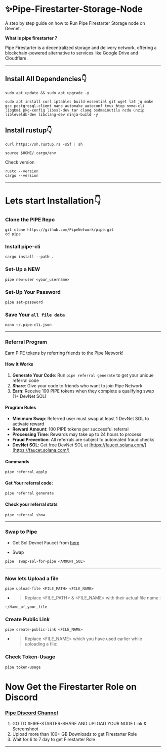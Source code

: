 # ✨Pipe-Firestarter-Storage-Node
A step by step guide on how to Run Pipe Firestarter Storage node on Devnet.

**What is pipe firestarter ?**
</div>
Pipe Firestarter is a decentralized storage and delivery network, offering a blockchain-powered alternative to services like Google Drive and Cloudflare.

---

## Install All Dependencies👇

```
sudo apt update && sudo apt upgrade -y
```

```
sudo apt install curl iptables build-essential git wget lz4 jq make gcc postgresql-client nano automake autoconf tmux htop nvme-cli libgbm1 pkg-config libssl-dev tar clang bsdmainutils ncdu unzip libleveldb-dev libclang-dev ninja-build -y
```

## Install rustup👇

```
curl https://sh.rustup.rs -sSf | sh
```

```
source $HOME/.cargo/env
```

Check version

```
rustc --version
cargo --version
```
---
# Lets start Installation👇

### Clone the PIPE Repo

```
git clone https://github.com/PipeNetwork/pipe.git
cd pipe
```

### Install pipe-cli

```
cargo install --path .
```

### Set-Up a NEW 

```
pipe new-user <your_username>
```

### Set-Up Your Password

```
pipe set-password
```

### Save Your `all file data`

```
nano ~/.pipe-cli.json
```

---
### Referral Program

Earn PIPE tokens by referring friends to the Pipe Network!

#### How It Works

1. **Generate Your Code**: Run `pipe referral generate` to get your unique referral code
2. **Share**: Give your code to friends who want to join Pipe Network
3. **Earn**: Receive 100 PIPE tokens when they complete a qualifying swap (1+ DevNet SOL)

#### Program Rules

- **Minimum Swap**: Referred user must swap at least 1 DevNet SOL to activate reward
- **Reward Amount**: 100 PIPE tokens per successful referral
- **Processing Time**: Rewards may take up to 24 hours to process
- **Fraud Prevention**: All referrals are subject to automated fraud checks
- **DevNet SOL**: Get free DevNet SOL at [https://faucet.solana.com/](https://faucet.solana.com/)

#### Commands

```
pipe referral apply 
```

#### Get Your referral code:

```
pipe referral generate
```

#### Check your referral stats

```
pipe referral show
```

---

### Swap to Pipe 

* Get Sol Devnet Faucet from [here](https://faucet.solana.com/)

* Swap

```
pipe  swap-sol-for-pipe <AMOUNT_SOL>
```

---
### Now lets Upload a file

```
pipe upload-file <FILE_PATH> <FILE_NAME>
```

* >Replace <FILE_PATH> & <FILE_NAME> with their actual file name : 

```
~/Name_of_your_file
```

### Create Public Link

```
pipe create-public-link <FILE_NAME>
```
* >Replace <FILE_NAME> which you have used earlier while uploading a file:

### Check Token-Usage

```
pipe token-usage
```
# Now Get the Firestarter Role on Discord 

</div>

### [Pipe Discord Channel](https://discord.gg/uWzVcHTT)

</div>

1. GO TO #FIRE-STARTER-SHARE AND UPLOAD YOUR NODE Link & Screenshoot
2. Upload more than 100+ GB Downloads to get Firestarter Role
3. Wait for 6 to 7 day to get Firestarter Role 

---

